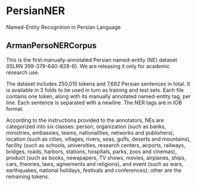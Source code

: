 # PersianNER
Named-Entity Recognition in Persian Language

## ArmanPersoNERCorpus 
This is the first manually-annotated Persian named-entity (NE) dataset (ISLRN 399-379-640-828-6). We are releasing it only for academic research use.

The dataset includes 250,015 tokens and 7,682 Persian sentences in total. It is available in 3 folds to be used in turn as training and test sets. Each file contains one token, along with its manually annotated named-entity tag, per line. Each sentence is separated with a newline. The NER tags are in IOB format.  

According to the instructions provided to the annotators, NEs are categorized into six classes: person, organization (such as banks, ministries, embassies, teams, nationalities, networks and publishers), location (such as cities, villages, rivers, seas, gulfs, deserts and mountains), facility (such as schools, universities, research centers, airports, railways, bridges, roads, harbors, stations, hospitals, parks, zoos and cinemas), product (such as books, newspapers, TV shows, movies, airplanes, ships, cars, theories, laws, agreements and religions), and event (such as wars, earthquakes, national holidays, festivals and conferences); other are the remaining tokens. 
